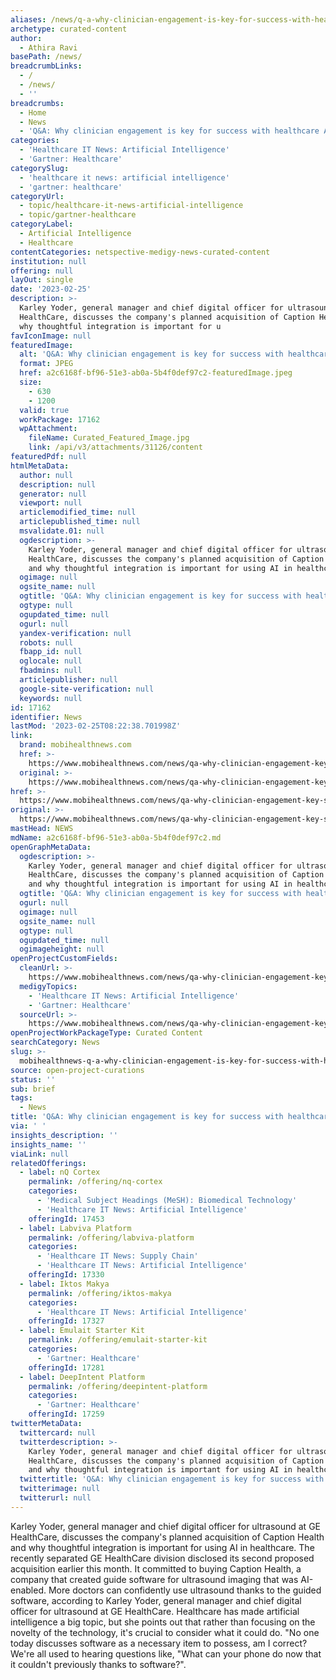 ```yaml
---
aliases: /news/q-a-why-clinician-engagement-is-key-for-success-with-healthcare-ai
archetype: curated-content
author:
  - Athira Ravi
basePath: /news/
breadcrumbLinks:
  - /
  - /news/
  - ''
breadcrumbs:
  - Home
  - News
  - 'Q&A: Why clinician engagement is key for success with healthcare AI'
categories:
  - 'Healthcare IT News: Artificial Intelligence'
  - 'Gartner: Healthcare'
categorySlug:
  - 'healthcare it news: artificial intelligence'
  - 'gartner: healthcare'
categoryUrl:
  - topic/healthcare-it-news-artificial-intelligence
  - topic/gartner-healthcare
categoryLabel:
  - Artificial Intelligence
  - Healthcare
contentCategories: netspective-medigy-news-curated-content
institution: null
offering: null
layOut: single
date: '2023-02-25'
description: >-
  Karley Yoder, general manager and chief digital officer for ultrasound at GE
  HealthCare, discusses the company's planned acquisition of Caption Health and
  why thoughtful integration is important for u
favIconImage: null
featuredImage:
  alt: 'Q&A: Why clinician engagement is key for success with healthcare AI'
  format: JPEG
  href: a2c6168f-bf96-51e3-ab0a-5b4f0def97c2-featuredImage.jpeg
  size:
    - 630
    - 1200
  valid: true
  workPackage: 17162
  wpAttachment:
    fileName: Curated_Featured_Image.jpg
    link: /api/v3/attachments/31126/content
featuredPdf: null
htmlMetaData:
  author: null
  description: null
  generator: null
  viewport: null
  articlemodified_time: null
  articlepublished_time: null
  msvalidate.01: null
  ogdescription: >-
    Karley Yoder, general manager and chief digital officer for ultrasound at GE
    HealthCare, discusses the company's planned acquisition of Caption Health
    and why thoughtful integration is important for using AI in healthcare.
  ogimage: null
  ogsite_name: null
  ogtitle: 'Q&A: Why clinician engagement is key for success with healthcare AI'
  ogtype: null
  ogupdated_time: null
  ogurl: null
  yandex-verification: null
  robots: null
  fbapp_id: null
  oglocale: null
  fbadmins: null
  articlepublisher: null
  google-site-verification: null
  keywords: null
id: 17162
identifier: News
lastMod: '2023-02-25T08:22:38.701998Z'
link:
  brand: mobihealthnews.com
  href: >-
    https://www.mobihealthnews.com/news/qa-why-clinician-engagement-key-success-healthcare-ai
  original: >-
    https://www.mobihealthnews.com/news/qa-why-clinician-engagement-key-success-healthcare-ai
href: >-
  https://www.mobihealthnews.com/news/qa-why-clinician-engagement-key-success-healthcare-ai
original: >-
  https://www.mobihealthnews.com/news/qa-why-clinician-engagement-key-success-healthcare-ai
mastHead: NEWS
mdName: a2c6168f-bf96-51e3-ab0a-5b4f0def97c2.md
openGraphMetaData:
  ogdescription: >-
    Karley Yoder, general manager and chief digital officer for ultrasound at GE
    HealthCare, discusses the company's planned acquisition of Caption Health
    and why thoughtful integration is important for using AI in healthcare.
  ogtitle: 'Q&A: Why clinician engagement is key for success with healthcare AI'
  ogurl: null
  ogimage: null
  ogsite_name: null
  ogtype: null
  ogupdated_time: null
  ogimageheight: null
openProjectCustomFields:
  cleanUrl: >-
    https://www.mobihealthnews.com/news/qa-why-clinician-engagement-key-success-healthcare-ai
  medigyTopics:
    - 'Healthcare IT News: Artificial Intelligence'
    - 'Gartner: Healthcare'
  sourceUrl: >-
    https://www.mobihealthnews.com/news/qa-why-clinician-engagement-key-success-healthcare-ai
openProjectWorkPackageType: Curated Content
searchCategory: News
slug: >-
  mobihealthnews-q-a-why-clinician-engagement-is-key-for-success-with-healthcare-ai
source: open-project-curations
status: ''
sub: brief
tags:
  - News
title: 'Q&A: Why clinician engagement is key for success with healthcare AI'
via: ' '
insights_description: ''
insights_name: ''
viaLink: null
relatedOfferings:
  - label: nQ Cortex
    permalink: /offering/nq-cortex
    categories:
      - 'Medical Subject Headings (MeSH): Biomedical Technology'
      - 'Healthcare IT News: Artificial Intelligence'
    offeringId: 17453
  - label: Labviva Platform
    permalink: /offering/labviva-platform
    categories:
      - 'Healthcare IT News: Supply Chain'
      - 'Healthcare IT News: Artificial Intelligence'
    offeringId: 17330
  - label: Iktos Makya
    permalink: /offering/iktos-makya
    categories:
      - 'Healthcare IT News: Artificial Intelligence'
    offeringId: 17327
  - label: Emulait Starter Kit
    permalink: /offering/emulait-starter-kit
    categories:
      - 'Gartner: Healthcare'
    offeringId: 17281
  - label: DeepIntent Platform
    permalink: /offering/deepintent-platform
    categories:
      - 'Gartner: Healthcare'
    offeringId: 17259
twitterMetaData:
  twittercard: null
  twitterdescription: >-
    Karley Yoder, general manager and chief digital officer for ultrasound at GE
    HealthCare, discusses the company's planned acquisition of Caption Health
    and why thoughtful integration is important for using AI in healthcare.
  twittertitle: 'Q&A: Why clinician engagement is key for success with healthcare AI'
  twitterimage: null
  twitterurl: null
---
```

<p>Karley Yoder, general manager and chief digital officer for ultrasound at GE HealthCare, discusses the company's planned acquisition of Caption Health and why thoughtful integration is important for using AI in healthcare. The recently separated GE HealthCare division disclosed its second proposed acquisition earlier this month. It committed to buying Caption Health, a company that created guide software for ultrasound imaging that was AI-enabled. More doctors can confidently use ultrasound thanks to the guided software, according to Karley Yoder, general manager and chief digital officer for ultrasound at GE HealthCare. Healthcare has made artificial intelligence a big topic, but she points out that rather than focusing on the novelty of the technology, it's crucial to consider what it could do. "No one today discusses software as a necessary item to possess, am I correct? We're all used to hearing questions like, "What can your phone do now that it couldn't previously thanks to software?".</p>